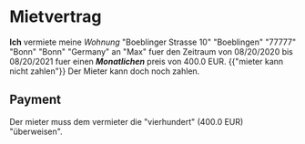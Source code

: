 Mietvertrag
====

**Ich** vermiete meine *Wohnung* "Boeblinger Strasse 10" "Boeblingen" "77777" "Bonn" "Bonn" "Germany" an "Max" fuer den Zeitraum von 08/20/2020 bis 08/20/2021 fuer einen ***Monatlichen*** preis von 400.0 EUR.
{{"mieter kann nicht zahlen"}}
Der Mieter kann doch noch zahlen.

Payment
----

Der mieter muss dem vermieter die "vierhundert" (400.0 EUR) "überweisen".